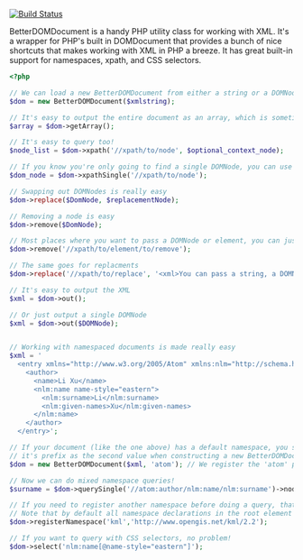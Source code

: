 [![Build Status](https://travis-ci.org/highwire/opensource-php-BetterDOMDocument.svg?branch=master)](https://travis-ci.org/highwire/opensource-php-BetterDOMDocument)

BetterDOMDocument is a handy PHP utility class for working with XML. It's a wrapper for PHP's built in DOMDocument that provides a bunch of nice shortcuts that
makes working with XML in PHP a breeze. It has great built-in support for namespaces, xpath, and CSS selectors.

```php
<?php

// We can load a new BetterDOMDocument from either a string or a DOMNode object
$dom = new BetterDOMDocument($xmlstring);

// It's easy to output the entire document as an array, which is sometimes easier to work with in PHP
$array = $dom->getArray();

// It's easy to query too!
$node_list = $dom->xpath('//xpath/to/node', $optional_context_node);

// If you know you're only going to find a single DOMNode, you can use a querySingle
$dom_node = $dom->xpathSingle('//xpath/to/node');

// Swapping out DOMNodes is really easy
$dom->replace($DomNode, $replacementNode);

// Removing a node is easy
$dom->remove($DomNode);

// Most places where you want to pass a DOMNode or element, you can just pass an xpath instead
$dom->remove('//xpath/to/element/to/remove');

// The same goes for replacments
$dom->replace('//xpath/to/replace', '<xml>You can pass a string, a DOMNode, or a document</xml>');

// It's easy to output the XML
$xml = $dom->out();

// Or just output a single DOMNode
$xml = $dom->out($DOMNode);


// Working with namespaced documents is made really easy
$xml = '
  <entry xmlns="http://www.w3.org/2005/Atom" xmlns:nlm="http://schema.highwire.org/NLM/Journal">
    <author>
      <name>Li Xu</name>
      <nlm:name name-style="eastern">
        <nlm:surname>Li</nlm:surname>
        <nlm:given-names>Xu</nlm:given-names>
      </nlm:name>
    </author>
  </entry>';

// If your document (like the one above) has a default namespace, you should declare 
// it's prefix as the second value when constructing a new BetterDOMDocument
$dom = new BetterDOMDocument($xml, 'atom'); // We register the 'atom' prefix against the default namespace

// Now we can do mixed namespace queries!
$surname = $dom->querySingle('//atom:author/nlm:name/nlm:surname')->nodeValue;

// If you need to register another namespace before doing a query, thats a snap.
// Note that by default all namespace declarations in the root element are automatically registered. 
$dom->registerNamespace('kml','http://www.opengis.net/kml/2.2');

// If you want to query with CSS selectors, no problem!
$dom->select('nlm:name[@name-style="eastern"]');

